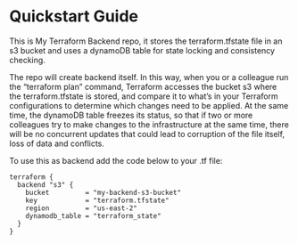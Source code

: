 # Quickstart Guide

This is My Terraform Backend repo, it stores the terraform.tfstate file in an s3 bucket and uses a dynamoDB table for state locking and consistency checking.

The repo will create backend itself. In this way, when you or a colleague run the “terraform plan” command, Terraform accesses the bucket s3 where the terraform.tfstate is stored, and compare it to what’s in your Terraform configurations to determine which changes need to be applied. At the same time, the dynamoDB table freezes its status, so that if two or more colleagues try to make changes to the infrastructure at the same time, there will be no concurrent updates that could lead to corruption of the file itself, loss of data and conflicts. 

To use this as backend add the code below to your .tf file:


    terraform {
      backend "s3" {
        bucket         = "my-backend-s3-bucket"
        key            = "terraform.tfstate"  
        region         = "us-east-2"
        dynamodb_table = "terraform_state"
      }
    }


